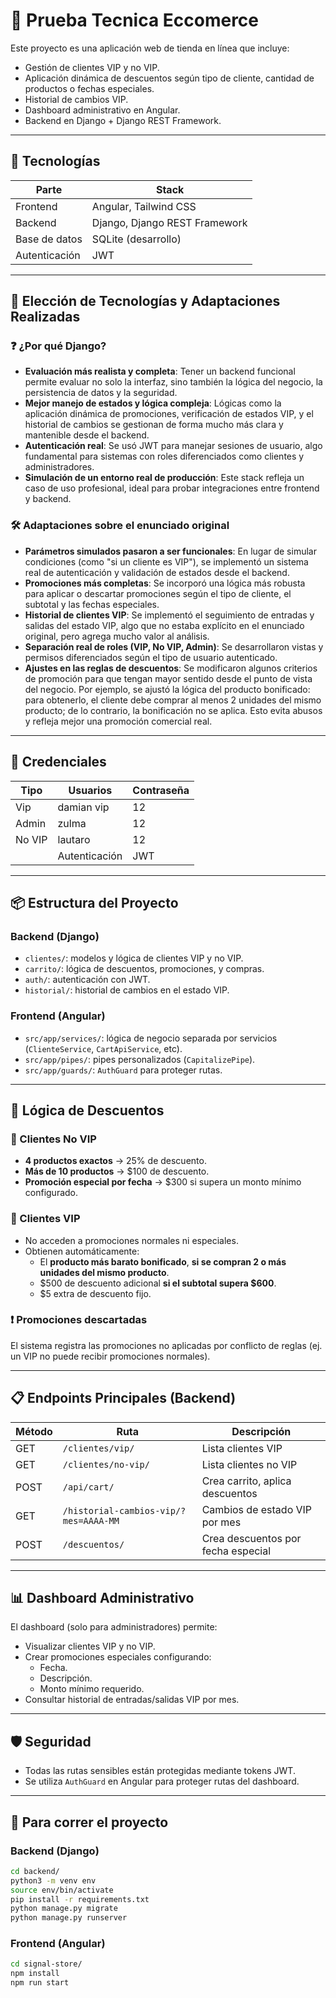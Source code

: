 # 🛒 Prueba Tecnica Eccomerce

Este proyecto es una aplicación web de tienda en línea que incluye:

- Gestión de clientes VIP y no VIP.
- Aplicación dinámica de descuentos según tipo de cliente, cantidad de productos o fechas especiales.
- Historial de cambios VIP.
- Dashboard administrativo en Angular.
- Backend en Django + Django REST Framework.

---

## 🔧 Tecnologías

| Parte         | Stack                        |
|--------------|------------------------------|
| Frontend     | Angular, Tailwind CSS        |
| Backend      | Django, Django REST Framework|
| Base de datos| SQLite (desarrollo)          |
| Autenticación| JWT                          |

---


## 🧠 Elección de Tecnologías y Adaptaciones Realizadas

### ❓ ¿Por qué Django?

- **Evaluación más realista y completa**: Tener un backend funcional permite evaluar no solo la interfaz, sino también la lógica del negocio, la persistencia de datos y la seguridad.
- **Mejor manejo de estados y lógica compleja**: Lógicas como la aplicación dinámica de promociones, verificación de estados VIP, y el historial de cambios se gestionan de forma mucho más clara y mantenible desde el backend.
- **Autenticación real**: Se usó JWT para manejar sesiones de usuario, algo fundamental para sistemas con roles diferenciados como clientes y administradores.
- **Simulación de un entorno real de producción**: Este stack refleja un caso de uso profesional, ideal para probar integraciones entre frontend y backend.

### 🛠️ Adaptaciones sobre el enunciado original

- **Parámetros simulados pasaron a ser funcionales**: En lugar de simular condiciones (como "si un cliente es VIP"), se implementó un sistema real de autenticación y validación de estados desde el backend.
- **Promociones más completas**: Se incorporó una lógica más robusta para aplicar o descartar promociones según el tipo de cliente, el subtotal y las fechas especiales.
- **Historial de clientes VIP**: Se implementó el seguimiento de entradas y salidas del estado VIP, algo que no estaba explícito en el enunciado original, pero agrega mucho valor al análisis.
- **Separación real de roles (VIP, No VIP, Admin)**: Se desarrollaron vistas y permisos diferenciados según el tipo de usuario autenticado.
- **Ajustes en las reglas de descuentos**: Se modificaron algunos criterios de promoción para que tengan mayor sentido desde el punto de vista del negocio. Por ejemplo, se ajustó la lógica del producto bonificado: para obtenerlo, el cliente debe comprar al menos 2 unidades del mismo producto; de lo contrario, la bonificación no se aplica. Esto evita abusos y refleja mejor una promoción comercial real.



---

## 🔧 Credenciales

|Tipo| Usuarios        | Contraseña                    |
|--------------|--------------|------------------------------|
|Vip| damian vip   | 12       |
|Admin| zulma     | 12|
|No VIP| lautaro| 12      |
|| Autenticación| JWT                          |

---

## 📦 Estructura del Proyecto

### Backend (Django)

- `clientes/`: modelos y lógica de clientes VIP y no VIP.
- `carrito/`: lógica de descuentos, promociones, y compras.
- `auth/`: autenticación con JWT.
- `historial/`: historial de cambios en el estado VIP.

### Frontend (Angular)

- `src/app/services/`: lógica de negocio separada por servicios (`ClienteService`, `CartApiService`, etc).
- `src/app/pipes/`: pipes personalizados (`CapitalizePipe`).
- `src/app/guards/`: `AuthGuard` para proteger rutas.

---

## 🎯 Lógica de Descuentos

### 🎁 Clientes No VIP

- **4 productos exactos** → 25% de descuento.
- **Más de 10 productos** → $100 de descuento.
- **Promoción especial por fecha** → $300 si supera un monto mínimo configurado.

### 🏅 Clientes VIP

- No acceden a promociones normales ni especiales.
- Obtienen automáticamente:
  - El **producto más barato bonificado**, **si se compran 2 o más unidades del mismo producto**.
  - $500 de descuento adicional **si el subtotal supera $600**.
  - $5 extra de descuento fijo.

### ❗ Promociones descartadas

El sistema registra las promociones no aplicadas por conflicto de reglas (ej. un VIP no puede recibir promociones normales).

---

## 📋 Endpoints Principales (Backend)

| Método | Ruta                               | Descripción                              |
|--------|------------------------------------|------------------------------------------|
| GET    | `/clientes/vip/`                   | Lista clientes VIP                       |
| GET    | `/clientes/no-vip/`                | Lista clientes no VIP                    |
| POST   | `/api/cart/`                    | Crea carrito, aplica descuentos          |
| GET    | `/historial-cambios-vip/?mes=AAAA-MM` | Cambios de estado VIP por mes         |
| POST   | `/descuentos/`              | Crea descuentos por fecha especial       |

---

## 📊 Dashboard Administrativo

El dashboard (solo para administradores) permite:

- Visualizar clientes VIP y no VIP.
- Crear promociones especiales configurando:
  - Fecha.
  - Descripción.
  - Monto mínimo requerido.
- Consultar historial de entradas/salidas VIP por mes.

---

## 🛡️ Seguridad

- Todas las rutas sensibles están protegidas mediante tokens JWT.
- Se utiliza `AuthGuard` en Angular para proteger rutas del dashboard.

---

## 🚀 Para correr el proyecto

### Backend (Django)

```bash
cd backend/
python3 -m venv env
source env/bin/activate
pip install -r requirements.txt
python manage.py migrate
python manage.py runserver
```

### Frontend (Angular)

```bash
cd signal-store/
npm install         
npm run start
```


